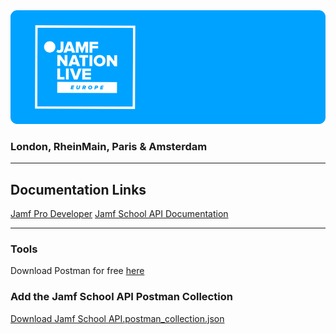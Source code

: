 <img src="../img/jnlgithubbanner.png" alt="toplogo" />

### London, RheinMain, Paris & Amsterdam 

---

## Documentation Links

[Jamf Pro Developer](https://developer.jamf.com)
[Jamf School API Documentation](https://school.jamfcloud.com/api/docs/)

---

### Tools

Download Postman for free [here](https://www.postman.com)

### Add the **Jamf School API Postman Collection**

[Download Jamf School API.postman_collection.json](https://raw.githubusercontent.com/robatjamf/EducationJNL2023/main/Extending%20Jamf%20School%20with%20the%20API/postman/Jamf%20School%20API.postman_collection.json)

